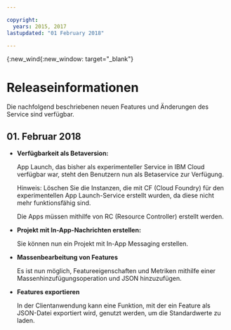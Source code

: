 ```yaml
---

copyright:
  years: 2015, 2017
lastupdated: "01 February 2018"

---
```


{:new_wind{:new_window: target="_blank"}

# Releaseinformationen
Die nachfolgend beschriebenen neuen Features und Änderungen des Service sind verfügbar. 

## 01. Februar 2018

- **Verfügbarkeit als Betaversion:** 

   App Launch, das bisher als experimenteller Service in IBM Cloud verfügbar war, steht den Benutzern nun als Betaservice zur Verfügung.   
   
   Hinweis: Löschen Sie die Instanzen, die mit CF (Cloud Foundry) für den experimentellen App Launch-Service erstellt wurden, da diese nicht mehr funktionsfähig sind. 
   
   Die Apps müssen mithilfe von RC (Resource Controller) erstellt werden.

- **Projekt mit In-App-Nachrichten erstellen:**
    
	Sie können nun ein Projekt mit In-App Messaging erstellen. 

<!-- **Creating an engagement using Push Messages:** -->
    
<!--	You can create an engagement using Push Messaging. -->

- **Massenbearbeitung von Features**
    
	Es ist nun möglich, Featureeigenschaften und Metriken mithilfe einer Massenhinzufügungsoperation und JSON hinzuzufügen.

- **Features exportieren**
    
	In der Clientanwendung kann eine Funktion, mit der ein Feature als JSON-Datei exportiert wird, genutzt werden, um die Standardwerte zu laden.

